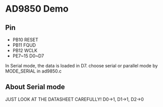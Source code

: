 # AD9850 Demo

## Pin
+ PB10    RESET
+ PB11    FQUD
+ PB12    WCLK
+ PE7~15  D0~D7

In Serial mode, the data is loaded in D7.
choose serial or parallel mode by MODE_SERIAL in ad9850.c

## About Serial mode
JUST LOOK AT THE DATASHEET CAREFULLY!
D0->1, D1->1, D2->0